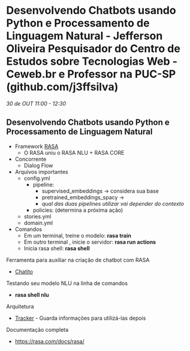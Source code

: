 

# Desenvolvendo Chatbots usando Python e Processamento de Linguagem Natural - Jefferson Oliveira Pesquisador do Centro de Estudos sobre Tecnologias Web - Ceweb.br e Professor na PUC-SP (github.com/j3ffsilva)
_30 de OUT 11:00 - 12:30_

## Desenvolvendo Chatbots usando Python e Processamento de Linguagem Natural

* Framework [RASA](https://rasa.com/)
    * O RASA uniu o RASA NLU + RASA CORE
* Concorrente
    * Dialog Flow
* Arquivos importantes
    * config.yml
        * pipeline: 
            * supervised_embeddings -> considera sua base
            * pretrained_embeddings_spacy -> 
            * *qual das duas pipelines utilizar vai depender do contexto*
        * policies: (determina a próxima ação)
    * stories.yml
    * domain.yml
* Comandos
    * Em um terminal, treine o modelo: **rasa train**
    * Em outro terminal , inicie o servidor: **rasa run actions**
    * Inicia rasa shell: **rasa shell**

Ferramenta para auxiliar na criação de chatbot com RASA
* [Chatito](https://github.com/rodrigopivi/Chatito)

Testando seu modelo NLU na linha de comandos
* **rasa shell nlu** 

Arquitetura
* [Tracker](https://rasa.com/docs/rasa/api/tracker-stores/) - Guarda informações para utilizá-las depois

Documentação completa
* https://rasa.com/docs/rasa/
